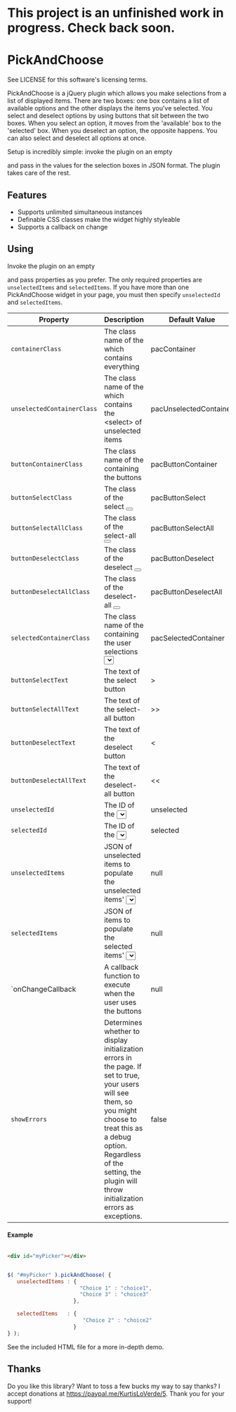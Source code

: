# This project is an unfinished work in progress.  Check back soon.


PickAndChoose
=============

See LICENSE for this software's licensing terms.

PickAndChoose is a jQuery plugin which allows you make selections from a list of displayed items.  There are two boxes:  one box contains a list of available options and the other displays the items you've selected.  You select and deselect options by using buttons that sit between the two boxes.  When you select an option, it moves from the 'available' box to the 'selected' box.  When you deselect an option, the opposite happens.  You can also select and deselect all options at once.

Setup is incredibly simple:  invoke the plugin on an empty <div> and pass in the values for the selection boxes in JSON format.  The plugin takes care of the rest.


## Features

* Supports unlimited simultaneous instances
* Definable CSS classes make the widget highly styleable
* Supports a callback on change


## Using

Invoke the plugin on an empty <div> and pass properties as you prefer.  The only required properties are `unselectedItems` and `selectedItems`.  If you have more than one PickAndChoose widget in your page, you must then specify `unselectedId` and `selectedItems`.

| Property | Description | Default Value |
| ----------------- | --------------------------------------------------------------------------------------------------------------------------- |---------------|
| `containerClass` | The class name of the <div> which contains everything | pacContainer |
| `unselectedContainerClass` | The class name of the <div> which contains the &lt;select&gt; of unselected items | pacUnselectedContainer |
| `buttonContainerClass` | The class name of the <div> containing the buttons | pacButtonContainer |
| `buttonSelectClass` | The class of the select <button> | pacButtonSelect |
| `buttonSelectAllClass` | The class of the select-all <button> | pacButtonSelectAll |
| `buttonDeselectClass` | The class of the deselect <button> | pacButtonDeselect |
| `buttonDeselectAllClass` | The class of the deselect-all <button> | pacButtonDeselectAll |
| `selectedContainerClass` | The class name of the <div> containing the user selections <select> | pacSelectedContainer |
| `buttonSelectText` | The text of the select button | > |
| `buttonSelectAllText` | The text of the select-all button | >> |
| `buttonDeselectText` | The text of the deselect button |  < |
| `buttonDeselectAllText` | The text of the deselect-all button | << |
| `unselectedId` | The ID of the <select> containing the unselected options | unselected |
| `selectedId` | The ID of the <select> containing the selected options | selected |
| `unselectedItems` | JSON of unselected items to populate the unselected items' <select> with | null |
| `selectedItems` | JSON of items to populate the selected items' <select> with | null |
| `onChangeCallback | A callback function to execute when the user uses the buttons | null |
| `showErrors` | Determines whether to display initialization errors in the page.  If set to true, your users will see them, so you might choose to treat this as a debug option.  Regardless of the setting, the plugin will throw initialization errors as exceptions. | false |


#### Example

```html

<div id="myPicker"></div>

```

```javascript

$( "#myPicker" ).pickAndChoose( {
   unselectedItems : {
                       "Choice 1" : "choice1",
                       "Choice 3" : "choice3"
                     },

   selectedItems   : {
                        "Choice 2" : "choice2"
                     }
} );

```

See the included HTML file for a more in-depth demo.


## Thanks

Do you like this library?  Want to toss a few bucks my way to say thanks?  I accept donations at https://paypal.me/KurtisLoVerde/5.  Thank you for your support!
